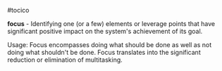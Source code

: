 #tocico

<b>focus</b> -  Identifying one (or a few) elements or leverage points that have significant positive impact on the system's achievement of its goal.

Usage: Focus encompasses doing what should be done as well as not doing what shouldn't be done. Focus translates into the significant reduction or elimination of multitasking.  
 


